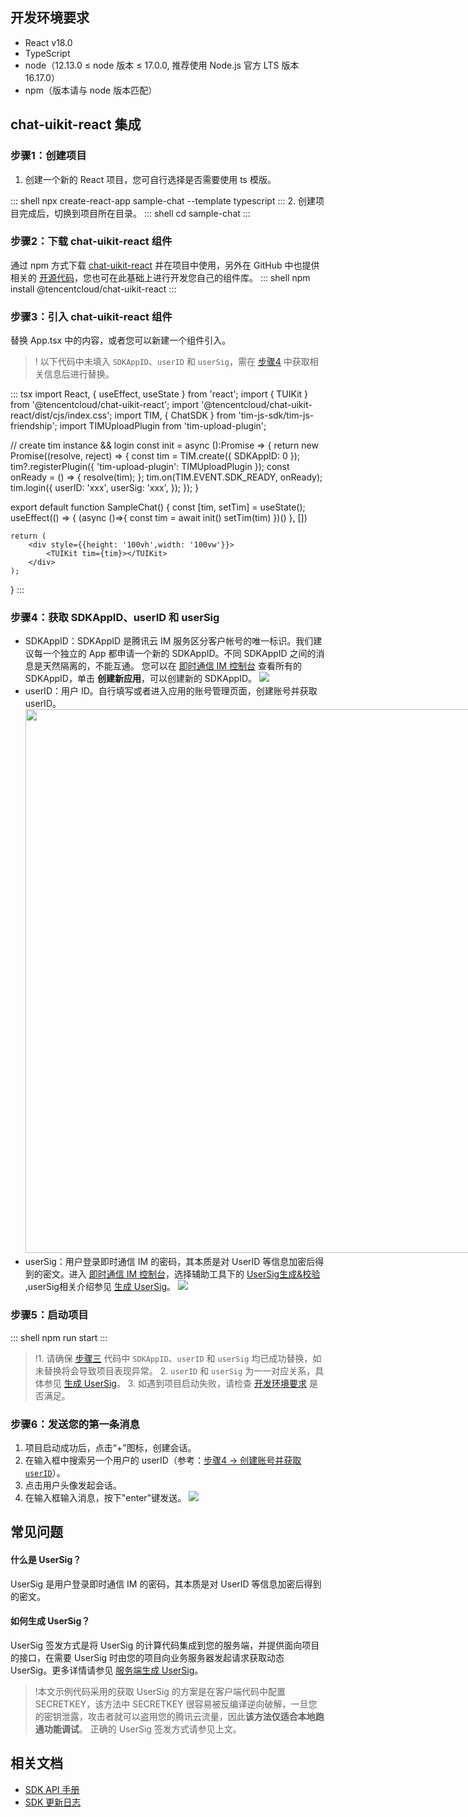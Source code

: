 

[](id:required)
## 开发环境要求
- React v18.0
- TypeScript
- node（12.13.0 ≤ node 版本 ≤ 17.0.0, 推荐使用 Node.js 官方 LTS 版本 16.17.0）
- npm（版本请与 node 版本匹配）

## chat-uikit-react 集成

### 步骤1：创建项目

1. 创建一个新的 React 项目，您可自行选择是否需要使用 ts 模版。
<dx-codeblock>
:::  shell
npx create-react-app sample-chat --template typescript
:::
</dx-codeblock>
2. 创建项目完成后，切换到项目所在目录。
<dx-codeblock>
:::  shell
cd sample-chat
:::
</dx-codeblock>

### 步骤2：下载 chat-uikit-react 组件

通过 npm 方式下载  [chat-uikit-react](https://www.npmjs.com/package/@tencentcloud/chat-uikit-react) 并在项目中使用，另外在 GitHub 中也提供相关的 [开源代码](https://github.com/TencentCloud/chat-uikit-react)，您也可在此基础上进行开发您自己的组件库。
<dx-codeblock>
:::  shell
npm install @tencentcloud/chat-uikit-react
:::
</dx-codeblock>

[](id:step3)
### 步骤3：引入 chat-uikit-react 组件

替换 App.tsx 中的内容，或者您可以新建一个组件引入。
>! 以下代码中未填入 `SDKAppID`、`userID` 和 `userSig`，需在 [步骤4](#step4) 中获取相关信息后进行替换。

 <dx-codeblock>
:::  tsx
import React, { useEffect, useState } from 'react';
import { TUIKit } from '@tencentcloud/chat-uikit-react';
import '@tencentcloud/chat-uikit-react/dist/cjs/index.css';
import TIM, { ChatSDK } from 'tim-js-sdk/tim-js-friendship';
import TIMUploadPlugin from 'tim-upload-plugin';

// create tim instance && login
const init = async ():Promise<ChatSDK> => {
	return new Promise((resolve, reject) => {
		const tim = TIM.create({ SDKAppID: 0 });
		tim?.registerPlugin({ 'tim-upload-plugin': TIMUploadPlugin });
		const onReady = () => { resolve(tim); };
		tim.on(TIM.EVENT.SDK_READY, onReady);
		tim.login({
			userID: 'xxx',
			userSig: 'xxx',
		});
	});
}

export default function SampleChat() {
	const [tim, setTim] = useState<ChatSDK>();
	useEffect(() => {
		(async ()=>{
			const tim = await init()
			setTim(tim)
		})()
	}, [])

	return (
		<div style={{height: '100vh',width: '100vw'}}>
			<TUIKit tim={tim}></TUIKit>
		</div>
	);
}
:::
</dx-codeblock>

[](id:step4)
### 步骤4：获取 SDKAppID、userID 和 userSig

- SDKAppID：SDKAppID 是腾讯云 IM 服务区分客户帐号的唯一标识。我们建议每一个独立的 App 都申请一个新的 SDKAppID。不同 SDKAppID 之间的消息是天然隔离的，不能互通。
  您可以在 [即时通信 IM 控制台](https://console.cloud.tencent.com/im) 查看所有的 SDKAppID，单击 **创建新应用**，可以创建新的 SDKAppID。
  ![](https://qcloudimg.tencent-cloud.cn/raw/d7f4bacfc440fe50cec41a48030a9928.png)
- userID：用户 ID。自行填写或者进入应用的账号管理页面，创建账号并获取 userID。
  <img style="width:870px; max-width: inherit;" src="https://qcloudimg.tencent-cloud.cn/raw/c6e76f750f11023d13b01ba8c2279a0e.png"/> 
- userSig：用户登录即时通信 IM 的密码，其本质是对 UserID 等信息加密后得到的密文。进入 [即时通信 IM 控制台](https://console.cloud.tencent.com/im)，选择辅助工具下的 [UserSig生成&校验](https://console.cloud.tencent.com/im/tool-usersig) ,userSig相关介绍参见 [生成 UserSig](https://cloud.tencent.com/document/product/269/32688)。
  ![](https://qcloudimg.tencent-cloud.cn/raw/0295898f28bd7531024e0922d64cbf88.png)

### 步骤5：启动项目

<dx-codeblock>
:::  shell
 npm run start
:::
</dx-codeblock>

>!1. 请确保 [步骤三](#step3) 代码中  `SDKAppID`、`userID` 和 `userSig` 均已成功替换，如未替换将会导致项目表现异常。
>2. `userID` 和 `userSig`  为一一对应关系，具体参见 [生成 UserSig](https://cloud.tencent.com/document/product/269/32688)。
>3. 如遇到项目启动失败，请检查 [开发环境要求](#required) 是否满足。

### 步骤6：发送您的第一条消息
1. 项目启动成功后，点击“+”图标，创建会话。
2. 在输入框中搜索另一个用户的 userID（参考：[步骤4 -> 创建账号并获取 `userID`](#step4)）。
3. 点击用户头像发起会话。
4. 在输入框输入消息，按下"enter"键发送。
   ![](https://web.sdk.qcloud.com/im/demo/TUIkit/react-static/images/chat-English.gif)

## 常见问题

#### 什么是 UserSig？

UserSig 是用户登录即时通信 IM 的密码，其本质是对 UserID 等信息加密后得到的密文。

#### 如何生成 UserSig？

UserSig 签发方式是将 UserSig 的计算代码集成到您的服务端，并提供面向项目的接口，在需要 UserSig 时由您的项目向业务服务器发起请求获取动态 UserSig。更多详情请参见 [服务端生成 UserSig](https://cloud.tencent.com/document/product/269/32688#GeneratingdynamicUserSig)。

> !本文示例代码采用的获取 UserSig 的方案是在客户端代码中配置 SECRETKEY，该方法中 SECRETKEY 很容易被反编译逆向破解，一旦您的密钥泄露，攻击者就可以盗用您的腾讯云流量，因此**该方法仅适合本地跑通功能调试**。 正确的 UserSig 签发方式请参见上文。


## 相关文档

- [SDK API 手册](https://web.sdk.qcloud.com/im/doc/zh-cn/SDK.html)
- [SDK 更新日志](https://cloud.tencent.com/document/product/269/38492)
